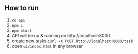 ## How to run

1. `cd api`
2. `npm i`
3. `npm start`
4. API will be up & running on http://localhost:8000
5. create new tasks `curl -X POST http://localhost:8000/task`
6. open `ui/index.html` in any browser
